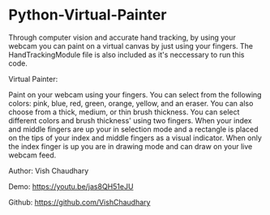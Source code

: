 # Python-Virtual-Painter

Through computer vision and accurate hand tracking, by using your webcam you can paint on a virtual canvas by just using your fingers. 
The HandTrackingModule file is also included as it's neccessary to run this code.

Virtual Painter:

  Paint on your webcam using your fingers. You can select from the following colors: pink, blue,
red, green, orange, yellow, and an eraser. You can also choose from a thick, medium, or thin brush thickness.
You can select different colors and brush thickness' using two fingers. When your index and middle fingers are up
your in selection mode and a rectangle is placed on the tips of your index and middle fingers as a visual indicator.
When only the index finger is up you are in drawing mode and can draw on your live webcam feed.

Author: Vish Chaudhary

Demo: https://youtu.be/jas8QH51eJU

Github: https://github.com/VishChaudhary

